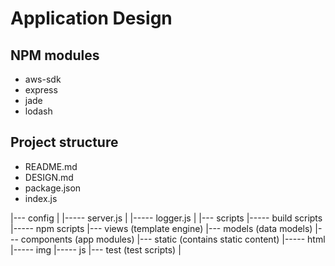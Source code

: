 # Application Design

NPM modules 
-----------

* aws-sdk
* express
* jade
* lodash

## Project structure 

* README.md
* DESIGN.md
* package.json
* index.js

|--- config
|
|----- server.js 
|
|----- logger.js
|
|--- scripts
|----- build scripts
|----- npm scripts
|--- views (template engine)
|--- models (data models) 
|--- components (app modules)
|--- static (contains static content)
|----- html
|----- img
|----- js
|--- test (test scripts)
|
